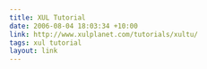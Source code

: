 ```yaml
---
title: XUL Tutorial
date: 2006-08-04 18:03:34 +10:00
link: http://www.xulplanet.com/tutorials/xultu/
tags: xul tutorial
layout: link
---
```

